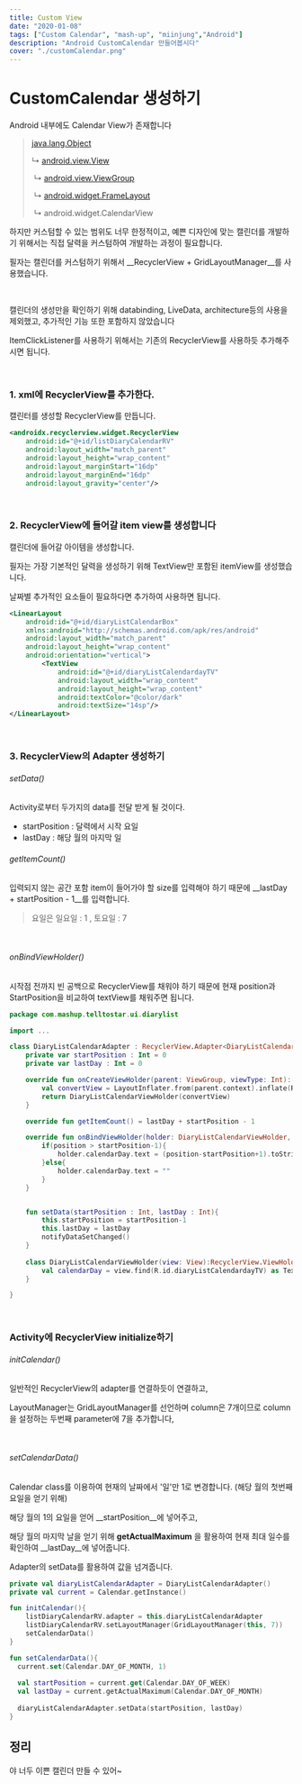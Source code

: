 ```yaml
---
title: Custom View
date: "2020-01-08"
tags: ["Custom Calendar", "mash-up", "miinjung","Android"]
description: "Android CustomCalendar 만들어봅시다"
cover: "./customCalendar.png"
---
```




# CustomCalendar 생성하기

 

Android 내부에도 Calendar View가 존재합니다



> [java.lang.Object](https://developer.android.com/reference/java/lang/Object)
>
> ↳	[android.view.View](https://developer.android.com/reference/android/view/View)  
>
> ​		↳	[android.view.ViewGroup](https://developer.android.com/reference/android/view/ViewGroup)
>
> ​				↳	[android.widget.FrameLayout](https://developer.android.com/reference/android/widget/FrameLayout)
>
> ​						↳	android.widget.CalendarView



하지만 커스텀할 수 있는 범위도 너무 한정적이고, 예쁜 디자인에 맞는 캘린더를 개발하기 위해서는 직접 달력을 커스텀하여 개발하는 과정이 필요합니다.

필자는 캘린더를 커스텀하기 위해서 __RecyclerView + GridLayoutManager__를 사용했습니다.

<br/>

캘린더의 생성만을 확인하기 위해 databinding, LiveData, architecture등의 사용을 제외했고, 추가적인 기능 또한 포함하지 않았습니다

ItemClickListener를 사용하기 위해서는 기존의 RecyclerView를 사용하듯 추가해주시면 됩니다.

<br/>

### 1. xml에 RecyclerView를 추가한다.

캘린터를 생성할 RecyclerView를 만듭니다.

```xml
<androidx.recyclerview.widget.RecyclerView
    android:id="@+id/listDiaryCalendarRV"
    android:layout_width="match_parent"
    android:layout_height="wrap_content"
    android:layout_marginStart="16dp"
    android:layout_marginEnd="16dp"
    android:layout_gravity="center"/>
```

<br/>

### 2. RecyclerView에 들어갈 item view를 생성합니다

캘린더에 들어갈 아이템을 생성합니다. 

필자는 가장 기본적인 달력을 생성하기 위해 TextView만 포함된 itemView를 생성했습니다.

날짜별 추가적인 요소들이 필요하다면 추가하여 사용하면 됩니다.

```xml
<LinearLayout
    android:id="@+id/diaryListCalendarBox"
    xmlns:android="http://schemas.android.com/apk/res/android"
    android:layout_width="match_parent"
    android:layout_height="wrap_content"
    android:orientation="vertical">
        <TextView
            android:id="@+id/diaryListCalendardayTV"
            android:layout_width="wrap_content"
            android:layout_height="wrap_content"
            android:textColor="@color/dark"
            android:textSize="14sp"/>
</LinearLayout>
```

<br/>

### 3. RecyclerView의 Adapter 생성하기

###### setData()

Activity로부터 두가지의 data를 전달 받게 될 것이다. 

- startPosition : 달력에서 시작 요일
- lastDay : 해당 월의 마지막 일

###### getItemCount()

입력되지 않는 공간 포함 item이 들어가야 할 size를 입력해야 하기 때문에 __lastDay + startPosition - 1__를 입력합니다.

> 요일은 일요일 : 1 , 토요일 : 7

<br/>

###### onBindViewHolder()

시작점 전까지 빈 공백으로 RecyclerView를 채워야 하기 때문에 현재 position과 StartPosition을 비교하여 textView를 채워주면 됩니다.

```kotlin
package com.mashup.telltostar.ui.diarylist

import ...

class DiaryListCalendarAdapter : RecyclerView.Adapter<DiaryListCalendarAdapter.DiaryListCalendarViewHolder>() {
    private var startPosition : Int = 0
    private var lastDay : Int = 0

    override fun onCreateViewHolder(parent: ViewGroup, viewType: Int): DiaryListCalendarViewHolder {
        val convertView = LayoutInflater.from(parent.context).inflate(R.layout.fragment_diary_list_calendar, parent, false)
        return DiaryListCalendarViewHolder(convertView)
    }

    override fun getItemCount() = lastDay + startPosition - 1

    override fun onBindViewHolder(holder: DiaryListCalendarViewHolder, position: Int) {
        if(position > startPosition-1){
            holder.calendarDay.text = (position-startPosition+1).toString()
        }else{
            holder.calendarDay.text = ""
        }
    }


    fun setData(startPosition : Int, lastDay : Int){
        this.startPosition = startPosition-1
        this.lastDay = lastDay
        notifyDataSetChanged()
    }
  
    class DiaryListCalendarViewHolder(view: View):RecyclerView.ViewHolder(view){
        val calendarDay = view.find(R.id.diaryListCalendardayTV) as TextView
    }

}
```

<br/>

### Activity에 RecyclerView initialize하기

###### initCalendar()

일반적인 RecyclerView의 adapter를 연결하듯이 연결하고,

LayoutManager는 GridLayoutManager를 선언하며 column은 7개이므로 column을 설정하는 두번째 parameter에 7을 추가합니다,

<br/>

###### setCalendarData()

Calendar class를 이용하여 현재의 날짜에서 '일'만 1로 변경합니다. (해당 월의 첫번째 요일을 얻기 위해)

해당 월의 1의 요일을 얻어 __startPosition__에 넣어주고,

해당 월의 마지막 날을 얻기 위해 __getActualMaximum__ 을 활용하여 현재 최대 일수를 확인하여 __lastDay__에 넣어줍니다.

Adapter의 setData를 활용하여 값을 넘겨줍니다.

```kotlin
private val diaryListCalendarAdapter = DiaryListCalendarAdapter()
private val current = Calendar.getInstance()

fun initCalendar(){
    listDiaryCalendarRV.adapter = this.diaryListCalendarAdapter
    listDiaryCalendarRV.setLayoutManager(GridLayoutManager(this, 7))
  	setCalendarData()
}

fun setCalendarData(){
  current.set(Calendar.DAY_OF_MONTH, 1)
  
  val startPosition = current.get(Calendar.DAY_OF_WEEK)
  val lastDay = current.getActualMaximum(Calendar.DAY_OF_MONTH)
  
  diaryListCalendarAdapter.setData(startPosition, lastDay)
}
```



## 정리

야 너두 이쁜 캘린더 만들 수 있어~